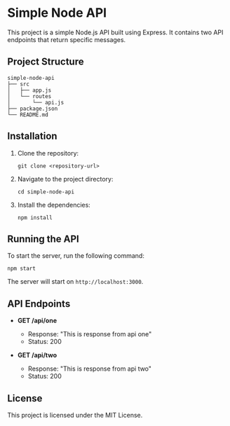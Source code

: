 # Simple Node API

This project is a simple Node.js API built using Express. It contains two API endpoints that return specific messages.

## Project Structure

```
simple-node-api
├── src
│   ├── app.js
│   └── routes
│       └── api.js
├── package.json
└── README.md
```

## Installation

1. Clone the repository:
   ```
   git clone <repository-url>
   ```
2. Navigate to the project directory:
   ```
   cd simple-node-api
   ```
3. Install the dependencies:
   ```
   npm install
   ```

## Running the API

To start the server, run the following command:
```
npm start
```

The server will start on `http://localhost:3000`.

## API Endpoints

- **GET /api/one**
  - Response: "This is response from api one"
  - Status: 200

- **GET /api/two**
  - Response: "This is response from api two"
  - Status: 200

## License

This project is licensed under the MIT License.